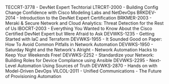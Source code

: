
TECCRT-3778 - DevNet Expert Techtorial
LTRCRT-2000 - Building Config Change Confidence with Cisco Modeling Labs and NetDevOps
BRKDEV-2014 - Introduction to the DevNet Expert Certification
BRKMER-2003 - Meraki & Secure Network and Cloud Analytics: Threat Detection for the Rest of Us IBOCRT-2003 - Everything You Wanted to Know About the Cisco Certified DevNet Expert but Were Afraid to Ask DEVWKS-1235 - Getting Started with IaC and Terraform
DEVWKS-1955 - It Sounded Good on Paper: How To Avoid Common Pitfalls in Network Automation DEVWKS-1950 - Saturday Night and the Network's Alright - Network Automation Hacks to Keep Your Weekends Free!
DEVWKS-2252 - Standardize your Network: Building Roles for Device Compliance using Ansible DEVWKS-2295 - Next-Level Automation Using Sources of Truth
DEVWKS-2870 - Hands on with Model-Driven DevOps
VILCOL-2011 - Unified Communications - The Future of Provisioning Automation